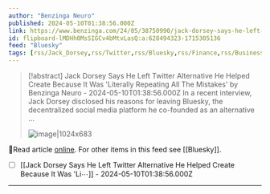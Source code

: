 ```yaml
---
author: "Benzinga Neuro"
published: 2024-05-10T01:38:56.000Z
link: https://www.benzinga.com/24/05/38750990/jack-dorsey-says-he-left-twitter-alternative-he-helped-create-because-it-was-literally-repeating-all
id: flipboard-lMDHh0MsSIGCv4bMtvLasQ:a:628494323-1715305136
feed: "Bluesky"
tags: [rss/Jack_Dorsey,rss/Twitter,rss/Bluesky,rss/Finance,rss/Business]
---
```

> [!abstract] Jack Dorsey Says He Left Twitter Alternative He Helped Create Because It Was 'Literally Repeating All The Mistakes' by Benzinga Neuro - 2024-05-10T01:38:56.000Z
> In a recent interview, Jack Dorsey disclosed his reasons for leaving Bluesky, the decentralized social media platform he co-founded as an alternative …
>
> ![image|1024x683](https://ic-cdn.flipboard.com/benzinga.com/9814915d0aa04651004b2e6fad485fdc5658ab7d/_large.jpeg)

🔗Read article [online](https://www.benzinga.com/24/05/38750990/jack-dorsey-says-he-left-twitter-alternative-he-helped-create-because-it-was-literally-repeating-all). For other items in this feed see [[Bluesky]].

- [ ] [[Jack Dorsey Says He Left Twitter Alternative He Helped Create Because It Was 'Li⋯]] - 2024-05-10T01:38:56.000Z
- - -

